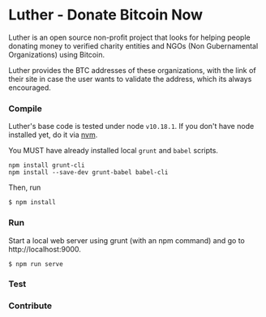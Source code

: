 # Luther - Donate Bitcoin Now

Luther is an open source non-profit project that looks for helping people donating money to verified charity entities and NGOs (Non Gubernamental Organizations) using Bitcoin.

Luther provides the BTC addresses of these organizations, with the link of their site in case the user wants to validate the address, which its always encouraged.


### Compile

Luther's base code is tested under node ```v10.18.1```. If you don't have node installed yet, do it via [nvm](https://github.com/creationix/nvm).

You MUST have already installed local  ```grunt``` and ```babel``` scripts.

```
npm install grunt-cli
npm install --save-dev grunt-babel babel-cli
```

Then, run

```
$ npm install
```

### Run

Start a local web server using grunt (with an npm command) and go to http://localhost:9000.

```
$ npm run serve
```

### Test


### Contribute
